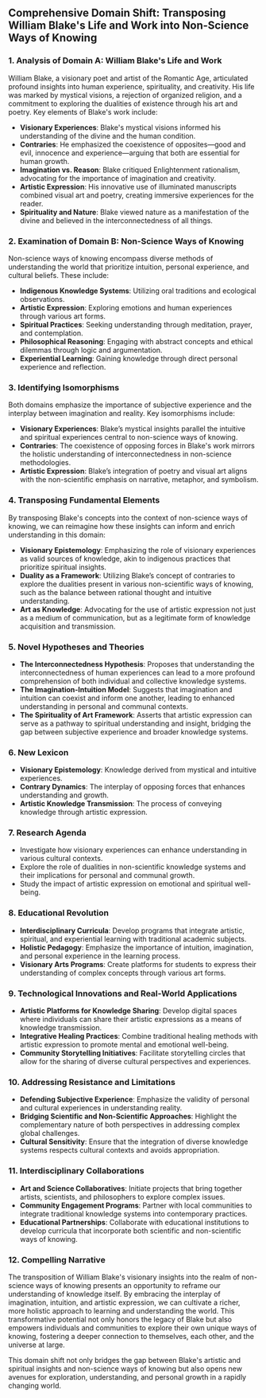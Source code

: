 ## Comprehensive Domain Shift: Transposing William Blake's Life and Work into Non-Science Ways of Knowing

### 1. Analysis of Domain A: William Blake's Life and Work
William Blake, a visionary poet and artist of the Romantic Age, articulated profound insights into human experience, spirituality, and creativity. His life was marked by mystical visions, a rejection of organized religion, and a commitment to exploring the dualities of existence through his art and poetry. Key elements of Blake's work include:

- **Visionary Experiences**: Blake's mystical visions informed his understanding of the divine and the human condition.
- **Contraries**: He emphasized the coexistence of opposites—good and evil, innocence and experience—arguing that both are essential for human growth.
- **Imagination vs. Reason**: Blake critiqued Enlightenment rationalism, advocating for the importance of imagination and creativity.
- **Artistic Expression**: His innovative use of illuminated manuscripts combined visual art and poetry, creating immersive experiences for the reader.
- **Spirituality and Nature**: Blake viewed nature as a manifestation of the divine and believed in the interconnectedness of all things.

### 2. Examination of Domain B: Non-Science Ways of Knowing
Non-science ways of knowing encompass diverse methods of understanding the world that prioritize intuition, personal experience, and cultural beliefs. These include:

- **Indigenous Knowledge Systems**: Utilizing oral traditions and ecological observations.
- **Artistic Expression**: Exploring emotions and human experiences through various art forms.
- **Spiritual Practices**: Seeking understanding through meditation, prayer, and contemplation.
- **Philosophical Reasoning**: Engaging with abstract concepts and ethical dilemmas through logic and argumentation.
- **Experiential Learning**: Gaining knowledge through direct personal experience and reflection.

### 3. Identifying Isomorphisms
Both domains emphasize the importance of subjective experience and the interplay between imagination and reality. Key isomorphisms include:

- **Visionary Experiences**: Blake’s mystical insights parallel the intuitive and spiritual experiences central to non-science ways of knowing.
- **Contraries**: The coexistence of opposing forces in Blake's work mirrors the holistic understanding of interconnectedness in non-science methodologies.
- **Artistic Expression**: Blake’s integration of poetry and visual art aligns with the non-scientific emphasis on narrative, metaphor, and symbolism.

### 4. Transposing Fundamental Elements
By transposing Blake's concepts into the context of non-science ways of knowing, we can reimagine how these insights can inform and enrich understanding in this domain:

- **Visionary Epistemology**: Emphasizing the role of visionary experiences as valid sources of knowledge, akin to indigenous practices that prioritize spiritual insights.
- **Duality as a Framework**: Utilizing Blake’s concept of contraries to explore the dualities present in various non-scientific ways of knowing, such as the balance between rational thought and intuitive understanding.
- **Art as Knowledge**: Advocating for the use of artistic expression not just as a medium of communication, but as a legitimate form of knowledge acquisition and transmission.

### 5. Novel Hypotheses and Theories
- **The Interconnectedness Hypothesis**: Proposes that understanding the interconnectedness of human experiences can lead to a more profound comprehension of both individual and collective knowledge systems.
- **The Imagination-Intuition Model**: Suggests that imagination and intuition can coexist and inform one another, leading to enhanced understanding in personal and communal contexts.
- **The Spirituality of Art Framework**: Asserts that artistic expression can serve as a pathway to spiritual understanding and insight, bridging the gap between subjective experience and broader knowledge systems.

### 6. New Lexicon
- **Visionary Epistemology**: Knowledge derived from mystical and intuitive experiences.
- **Contrary Dynamics**: The interplay of opposing forces that enhances understanding and growth.
- **Artistic Knowledge Transmission**: The process of conveying knowledge through artistic expression.

### 7. Research Agenda
- Investigate how visionary experiences can enhance understanding in various cultural contexts.
- Explore the role of dualities in non-scientific knowledge systems and their implications for personal and communal growth.
- Study the impact of artistic expression on emotional and spiritual well-being.

### 8. Educational Revolution
- **Interdisciplinary Curricula**: Develop programs that integrate artistic, spiritual, and experiential learning with traditional academic subjects.
- **Holistic Pedagogy**: Emphasize the importance of intuition, imagination, and personal experience in the learning process.
- **Visionary Arts Programs**: Create platforms for students to express their understanding of complex concepts through various art forms.

### 9. Technological Innovations and Real-World Applications
- **Artistic Platforms for Knowledge Sharing**: Develop digital spaces where individuals can share their artistic expressions as a means of knowledge transmission.
- **Integrative Healing Practices**: Combine traditional healing methods with artistic expression to promote mental and emotional well-being.
- **Community Storytelling Initiatives**: Facilitate storytelling circles that allow for the sharing of diverse cultural perspectives and experiences.

### 10. Addressing Resistance and Limitations
- **Defending Subjective Experience**: Emphasize the validity of personal and cultural experiences in understanding reality.
- **Bridging Scientific and Non-Scientific Approaches**: Highlight the complementary nature of both perspectives in addressing complex global challenges.
- **Cultural Sensitivity**: Ensure that the integration of diverse knowledge systems respects cultural contexts and avoids appropriation.

### 11. Interdisciplinary Collaborations
- **Art and Science Collaboratives**: Initiate projects that bring together artists, scientists, and philosophers to explore complex issues.
- **Community Engagement Programs**: Partner with local communities to integrate traditional knowledge systems into contemporary practices.
- **Educational Partnerships**: Collaborate with educational institutions to develop curricula that incorporate both scientific and non-scientific ways of knowing.

### 12. Compelling Narrative
The transposition of William Blake's visionary insights into the realm of non-science ways of knowing presents an opportunity to reframe our understanding of knowledge itself. By embracing the interplay of imagination, intuition, and artistic expression, we can cultivate a richer, more holistic approach to learning and understanding the world. This transformative potential not only honors the legacy of Blake but also empowers individuals and communities to explore their own unique ways of knowing, fostering a deeper connection to themselves, each other, and the universe at large.

This domain shift not only bridges the gap between Blake's artistic and spiritual insights and non-science ways of knowing but also opens new avenues for exploration, understanding, and personal growth in a rapidly changing world.